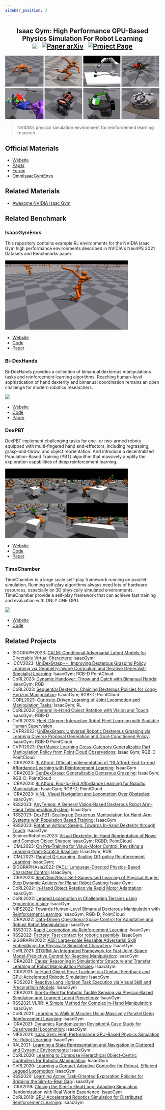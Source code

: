 ```yaml
---
sidebar_position: 3
---
```


<h2 align="center">
  <b>Isaac Gym: High Performance GPU-Based Physics Simulation For Robot Learning</b>

<div align="center">
    <a href="https://developer.nvidia.com/isaac-gym" target="_blank"><img src="https://img.shields.io/badge/Website-IsaacGym-red"></img></a>
    &nbsp;
    <a href="https://arxiv.org/abs/2108.10470" target="_blank"><img src="https://img.shields.io/badge/Paper-arXiv-green" alt="Paper arXiv"></img></a>
    &nbsp;
    <a href="https://forums.developer.nvidia.com/c/agx-autonomous-machines/isaac/isaac-gym/322" target="_blank"><img src="https://img.shields.io/badge/Forum-IsaacGym-yellow" alt="Project Page"></img></a>
</div>
</h2>

![IsaacGym](imgs/IsaacGym.jpg)
> NVIDIA’s physics simulation environment for reinforcement learning research.

## Official Materials
- [Website](https://developer.nvidia.com/isaac-gym)
- [Paper](https://arxiv.org/abs/2108.10470)
- [Forum](https://forums.developer.nvidia.com/c/agx-autonomous-machines/isaac/isaac-gym/322)
- [OmniIsaacGymEnvs](https://github.com/NVIDIA-Omniverse/OmniIsaacGymEnvs)

## Related Materials
- [Awesome NVIDIA Isaac Gym](https://github.com/wangcongrobot/awesome-isaac-gym)

## Related Benchmark

### IsaacGymEnvs
This repository contains example RL environments for the NVIDIA Isaac Gym high performance environments described in NVIDIA's NeurIPS 2021 Datasets and Benchmarks paper.

![](imgs/isaacgym/isaacgymenvs.gif)

- [Website](https://developer.nvidia.com/isaac-gym)
- [Code](https://github.com/NVIDIA-Omniverse/IsaacGymEnvs)
- [Paper](https://arxiv.org/abs/2108.10470)

### Bi-DexHands
Bi-DexHands provides a collection of bimanual dexterous manipulations tasks and reinforcement learning algorithms. Reaching human-level sophistication of hand dexterity and bimanual coordination remains an open challenge for modern robotics researchers.

![](imgs/isaacgym/quick_demo3.gif)

- [Website](https://bi-dexhands.ai)
- [Code](https://github.com/PKU-MARL/DexterousHands)
- [Paper](https://arxiv.org/abs/2206.08686)

### DexPBT
DexPBT implement challenging tasks for one- or two-armed robots equipped with multi-fingered hand end-effectors, including regrasping, grasp-and-throw, and object reorientation. And introduce a decentralized Population-Based Training (PBT) algorithm that massively amplify the exploration capabilities of deep reinforcement learning.

![](imgs/isaacgym/dexpbt.gif)

- [Website](https://sites.google.com/view/dexpbt)
- [Code](https://github.com/NVIDIA-Omniverse/IsaacGymEnvs)
- [Paper](https://arxiv.org/abs/2305.12127)

### TimeChamber
TimeChamber is a large scale self-play framework running on parallel simulation. Running self-play algorithms always need lots of hardware resources, especially on 3D physically simulated environments. TimeChamber provide a self-play framework that can achieve fast training and evaluation with ONLY ONE GPU.

![](imgs/isaacgym/humanoid_strike.gif)

- [Website](https://github.com/inspirai/TimeChamber)
- [Code](https://github.com/inspirai/TimeChamber)

## Related Projects
- SIGGRAPH2023: [CALM: Conditional Adversarial Latent Models for Directable Virtual Characters](https://xbpeng.github.io/projects/CALM/index.html): IsaacGym;
- ICCV2023: [UniDexGrasp++: Improving Dexterous Grasping Policy Learning via Geometry-aware Curriculum and Iterative Generalist-Specialist Learning](https://pku-epic.github.io/UniDexGrasp++/): IsaacGym; RGB-D PointCloud
- CoRL2023: [Dynamic Handover: Throw and Catch with Bimanual Hands](https://binghao-huang.github.io/dynamic_handover/): IsaacGym; RGB
- CoRL2023: [Sequential Dexterity: Chaining Dexterous Policies for Long-Horizon Manipulation](https://sequential-dexterity.github.io/): IsaacGym; RGB-D; PointCloud
- CORL2023: [Curiosity-Driven Learning of Joint Locomotion and Manipulation Tasks](https://openreview.net/forum?id=QG_ERxtDAP-&referrer=%5Bthe%20profile%20of%20Clemens%20Schwarke%5D(%2Fprofile%3Fid%3D~Clemens_Schwarke1)): IsaacGym; RL
- CoRL2023: [General In-Hand Object Rotation with Vision and Touch](https://haozhi.io/rotateit/): IsaacGym; RGB-D
- CoRL2023: [Fleet-DAgger: Interactive Robot Fleet Learning with Scalable Human Supervision](https://tinyurl.com/fleet-dagger)
- CVPR2023: [UniDexGrasp: Universal Robotic Dexterous Grasping via Learning Diverse Proposal Generation and Goal-Conditioned Policy](https://pku-epic.github.io/UniDexGrasp/): IsaacGym; RGB-D PointCloud
- CVPR2023: [PartManip: Learning Cross-Category Generalizable Part Manipulation Policy from Point Cloud Observations](https://github.com/PKU-EPIC/PartManip): Isaac Gym; RGB-D PointCloud
- ICRA2023: [RLAfford: Official Implementation of "RLAfford: End-to-end Affordance Learning with Reinforcement Learning](https://github.com/hyperplane-lab/RLAfford): IsaacGym
- ICRA2023: [GenDexGrasp: Generalizable Dexterous Grasping](https://sites.google.com/view/gendexgrasp/): IsaacGym; RGB-D; PointCloud
- ICRA2023: [RLAfford: End-to-End Affordance Learning for Robotic Manipulation](https://sites.google.com/view/rlafford/): IsaacGym; RGB-D; PointCloud
- ICRA2023: [ViNL: Visual Navigation and Locomotion Over Obstacles](http://www.joannetruong.com/projects/vinl.html): IsaacGym;
- RSS2023: [AnyTeleop: A General Vision-Based Dexterous Robot Arm-Hand Teleoperation System](http://anyteleop.com/): IsaacGym
- RSS2023: [DexPBT: Scaling up Dexterous Manipulation for Hand-Arm Systems with Population Based Training](https://sites.google.com/view/dexpbt): IsaacGym
- RSS2023: [Rotating without Seeing: Towards In-hand Dexterity through Touch](https://touchdexterity.github.io/): IsaacGym
- ScienceRobotics2023: [Visual Dexterity: In-Hand Reorientation of Novel and Complex Object Shapes](https://taochenshh.github.io/projects/visual-dexterity): IsaacGym; RGBD; PointCloud
- ICML2023: [On Pre-Training for Visuo-Motor Control: Revisiting a Learning-from-Scratch Baseline](https://arxiv.org/abs/2212.05749): IsaacGym; RGB
- ICML2023: [Parallel Q-Learning: Scaling Off-policy Reinforcement Learning](https://arxiv.org/abs/2307.12983): IsaacGym;
- SIGGRAPHAsia2022: [PADL: Language-Directed Physics-Based Character Control](https://xbpeng.github.io/projects/PADL/index.html): IsaacGym;
- ICRA2023: [Real2Sim2Real: Self-Supervised Learning of Physical Single-Step Dynamic Actions for Planar Robot Casting](https://tinyurl.com/robotcast): Isaac Gym;
- CoRL2022: [In-Hand Object Rotation via Rapid Motor Adaptation](https://haozhi.io/hora/): IsaacGym
- CoRL2022: [Legged Locomotion in Challenging Terrains using Egocentric Vision](https://vision-locomotion.github.io/): IsaacGym
- NIPS2022: [Towards Human-Level Bimanual Dexterous Manipulation with Reinforcement Learning](https://bi-dexhands.ai/): IsaacGym; RGB-D; PointCloud
- ICRA2022: [Data-Driven Operational Space Control for Adaptative and Robust Robot Manipulation](https://github.com/nvlabs/oscar): IsaacGym
- RSS2022: [Rapid Locomotion via Reinforcement Learning](https://agility.csail.mit.edu/): IsaacGym
- RSS2022: [Factory: Fast contact for robotic assembly](https://sites.google.com/nvidia.com/factory): IsaacGym
- SIGGRAPH2022: [ASE: Large-scale Reusable Adversarial Skill Embeddings for Physically Simulated Characters](https://nv-tlabs.github.io/ASE/): IsaacGym
- CoRL2021: [STORM: An Integrated Framework for Fast Joint-Space Model-Predictive Control for Reactive Manipulation](https://github.com/NVlabs/storm): IsaacGym
- ICRA2021: [Causal Reasoning in Simulationfor Structure and Transfer Learning of Robot Manipulation Policies](https://sites.google.com/view/crest-causal-struct-xfer-manip): IsaacGym
- ICRA2021: [In-Hand Object Pose Tracking via Contact Feedback and GPU-Accelerated Robotic Simulation](https://sites.google.com/view/in-hand-object-pose-tracking/): IsaacGym
- IROS2021: [Reactive Long Horizon Task Execution via Visual Skill and Precondition Models](https://arxiv.org/pdf/2011.08694.pdf): IsaacGym
- ICRA2021: [Sim-to-Real for Robotic Tactile Sensing via Physics-Based Simulation and Learned Latent Projections](https://arxiv.org/pdf/2103.16747.pdf): IsaacGym
- RSS2021_VLRR: [A Simple Method for Complex In-Hand Manipulation](https://sites.google.com/view/in-hand-reorientation): IsaacGym
- CoRL2021: [Learning to Walk in Minutes Using Massively Parallel Deep Reinforcement Learning](https://leggedrobotics.github.io/legged_gym/): IsaacGym
- ICRA2021: [Dynamics Randomization Revisited:A Case Study for Quadrupedal Locomotion](https://www.pair.toronto.edu/understanding-dr/): IsaacGym
- NIPS2021: [Isaac Gym: High Performance GPU-Based Physics Simulation For Robot Learning](https://sites.google.com/view/isaacgym-nvidia): IsaacGym
- RAL2021: [Learning a State Representation and Navigation in Cluttered and Dynamic Environments](https://arxiv.org/pdf/2103.04351.pdf): IsaacGym
- CoRL2020: [Learning to Compose Hierarchical Object-Centric Controllers for Robotic Manipulation](https://sites.google.com/view/compositional-object-control/): IsaacGym
- CoRL2020: [Learning a Contact-Adaptive Controller for Robust, Efficient Legged Locomotion](https://sites.google.com/view/learn-contact-controller/home): IsaacGym
- RSS2020: [Learning Active Task-Oriented Exploration Policies for Bridging the Sim-to-Real Gap](https://sites.google.com/view/task-oriented-exploration/): IsaacGym
- ICRA2019: [Closing the Sim-to-Real Loop: Adapting Simulation Randomization with Real World Experience](https://sites.google.com/view/simopt): IsaacGym
- CoRL2018: [GPU-Accelerated Robotics Simulation for Distributed Reinforcement Learning](https://sites.google.com/view/accelerated-gpu-simulation/home): IsaacGym
